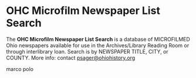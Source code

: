 ﻿# OHC Microfilm Newspaper List Search

The **OHC Microfilm Newspaper List Search** is a database of MICROFILMED Ohio newspapers available for use in the Archives/Library Reading Room or through interlibrary loan. Search is by NEWSPAPER TITLE, CITY, or COUNTY. More info: contact psager@ohiohistory.org

marco polo